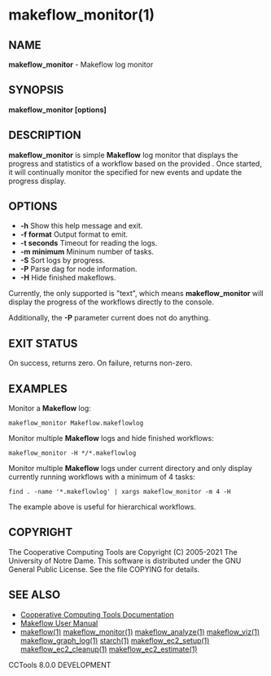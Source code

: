 






















# makeflow_monitor(1)

## NAME
**makeflow_monitor** - Makeflow log monitor

## SYNOPSIS
****makeflow_monitor [options] <makeflowlog>****

## DESCRIPTION
**makeflow_monitor** is simple **Makeflow** log monitor that displays the
progress and statistics of a workflow based on the provided <makeflowlog>.
Once started, it will continually monitor the specified <makeflowlogs> for
new events and update the progress display.

## OPTIONS

- **-h** Show this help message and exit.
- **-f format** Output format to emit.
- **-t seconds** Timeout for reading the logs.
- **-m minimum** Mininum number of tasks.
- **-S** Sort logs by progress.
- **-P** Parse dag for node information.
- **-H** Hide finished makeflows.


Currently, the only supported <format> is "text", which means
**makeflow_monitor** will display the progress of the workflows directly to
the console.

Additionally, the **-P** parameter current does not do anything.

## EXIT STATUS
On success, returns zero.  On failure, returns non-zero.

## EXAMPLES
Monitor a **Makeflow** log:
```
makeflow_monitor Makeflow.makeflowlog
```
Monitor multiple **Makeflow** logs and hide finished workflows:
```
makeflow_monitor -H */*.makeflowlog
```
Monitor multiple **Makeflow** logs under current directory and only display
currently running workflows with a minimum of 4 tasks:
```
find . -name '*.makeflowlog' | xargs makeflow_monitor -m 4 -H
```
The example above is useful for hierarchical workflows.

## COPYRIGHT
The Cooperative Computing Tools are Copyright (C) 2005-2021 The University of Notre Dame.  This software is distributed under the GNU General Public License.  See the file COPYING for details.

## SEE ALSO

- [Cooperative Computing Tools Documentation]("../index.html")
- [Makeflow User Manual]("../makeflow.html")
- [makeflow(1)](makeflow.md) [makeflow_monitor(1)](makeflow_monitor.md) [makeflow_analyze(1)](makeflow_analyze.md) [makeflow_viz(1)](makeflow_viz.md) [makeflow_graph_log(1)](makeflow_graph_log.md) [starch(1)](starch.md) [makeflow_ec2_setup(1)](makeflow_ec2_setup.md) [makeflow_ec2_cleanup(1)](makeflow_ec2_cleanup.md) [makeflow_ec2_estimate(1)](makeflow_ec2_estimate.md)


CCTools 8.0.0 DEVELOPMENT
